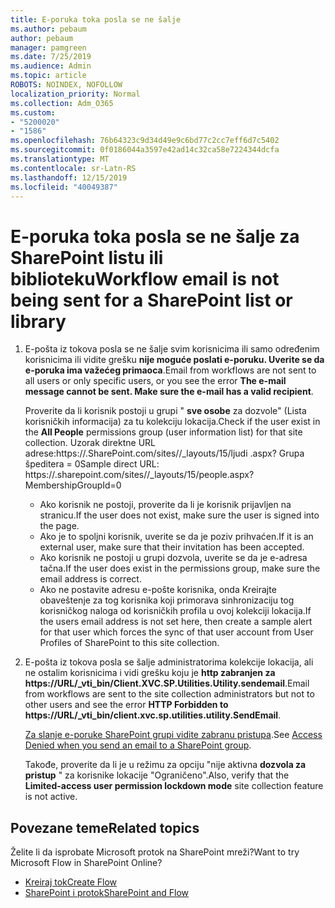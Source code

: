 ```yaml
---
title: E-poruka toka posla se ne šalje
ms.author: pebaum
author: pebaum
manager: pamgreen
ms.date: 7/25/2019
ms.audience: Admin
ms.topic: article
ROBOTS: NOINDEX, NOFOLLOW
localization_priority: Normal
ms.collection: Adm_O365
ms.custom:
- "5200020"
- "1586"
ms.openlocfilehash: 76b64323c9d34d49e9c6bd77c2cc7eff6d7c5402
ms.sourcegitcommit: 0f0186044a3597e42ad14c32ca58e7224344dcfa
ms.translationtype: MT
ms.contentlocale: sr-Latn-RS
ms.lasthandoff: 12/15/2019
ms.locfileid: "40049387"
---
```

# <a name="workflow-email-is-not-being-sent-for-a-sharepoint-list-or-library"></a><span data-ttu-id="1a38e-102">E-poruka toka posla se ne šalje za SharePoint listu ili biblioteku</span><span class="sxs-lookup"><span data-stu-id="1a38e-102">Workflow email is not being sent for a SharePoint list or library</span></span>

1. <span data-ttu-id="1a38e-103">E-pošta iz tokova posla se ne šalje svim korisnicima ili samo određenim korisnicima ili vidite grešku **nije moguće poslati e-poruku. Uverite se da e-poruka ima važećeg primaoca**.</span><span class="sxs-lookup"><span data-stu-id="1a38e-103">Email from workflows are not sent to all users or only specific users, or you see the error **The e-mail message cannot be sent. Make sure the e-mail has a valid recipient**.</span></span>

    <span data-ttu-id="1a38e-104">Proverite da li korisnik postoji u grupi " **sve osobe** za dozvole" (Lista korisničkih informacija) za tu kolekciju lokacija.</span><span class="sxs-lookup"><span data-stu-id="1a38e-104">Check if the user exist in the **All People** permissions group (user information list) for that site collection.</span></span>  <span data-ttu-id="1a38e-105">Uzorak direktne URL adrese:<tenant>https://.<sitename>SharePoint.com/sites//_layouts/15/ljudi .aspx? Grupa špeditera = 0</span><span class="sxs-lookup"><span data-stu-id="1a38e-105">Sample direct URL: https://<tenant>.sharepoint.com/sites/<sitename>/_layouts/15/people.aspx?MembershipGroupId=0</span></span>

    - <span data-ttu-id="1a38e-106">Ako korisnik ne postoji, proverite da li je korisnik prijavljen na stranicu.</span><span class="sxs-lookup"><span data-stu-id="1a38e-106">If the user does not exist, make sure the user is signed into the page.</span></span> 
    - <span data-ttu-id="1a38e-107">Ako je to spoljni korisnik, uverite se da je poziv prihvaćen.</span><span class="sxs-lookup"><span data-stu-id="1a38e-107">If it is an external user, make sure that their invitation has been accepted.</span></span>
    - <span data-ttu-id="1a38e-108">Ako korisnik ne postoji u grupi dozvola, uverite se da je e-adresa tačna.</span><span class="sxs-lookup"><span data-stu-id="1a38e-108">If the user does exist in the permissions group, make sure the email address is correct.</span></span>
    - <span data-ttu-id="1a38e-109">Ako ne postavite adresu e-pošte korisnika, onda Kreirajte obaveštenje za tog korisnika koji primorava sinhronizaciju tog korisničkog naloga od korisničkih profila u ovoj kolekciji lokacija.</span><span class="sxs-lookup"><span data-stu-id="1a38e-109">If the users email address is not set here, then create a sample alert for that user which forces the sync of that user account from User Profiles of SharePoint to this site collection.</span></span>
 
2. <span data-ttu-id="1a38e-110">E-pošta iz tokova posla se šalje administratorima kolekcije lokacija, ali ne ostalim korisnicima i vidi grešku koju je **http zabranjen za <span>https:</span>//URL/_vti_bin/Client.XVC.SP.Utilities.Utility.sendemail**.</span><span class="sxs-lookup"><span data-stu-id="1a38e-110">Email from workflows are sent to the site collection administrators but not to other users and see the error **HTTP Forbidden to <span>https:</span>//URL/_vti_bin/client.xvc.sp.utilities.utility.SendEmail**.</span></span>
 

    <span data-ttu-id="1a38e-111">[Za slanje e-poruke SharePoint grupi vidite zabranu pristupa](https://docs.microsoft.com/sharepoint/support/sharing-and-permissions/access-denied-when-send-an-email-to-groups).</span><span class="sxs-lookup"><span data-stu-id="1a38e-111">See [Access Denied when you send an email to a SharePoint group](https://docs.microsoft.com/sharepoint/support/sharing-and-permissions/access-denied-when-send-an-email-to-groups).</span></span>

    <span data-ttu-id="1a38e-112">Takođe, proverite da li je u režimu za opciju "nije aktivna **dozvola za pristup** " za korisnike lokacije "Ograničeno".</span><span class="sxs-lookup"><span data-stu-id="1a38e-112">Also, verify that the **Limited-access user permission lockdown mode** site collection feature is not active.</span></span>


## <a name="related-topics"></a><span data-ttu-id="1a38e-113">Povezane teme</span><span class="sxs-lookup"><span data-stu-id="1a38e-113">Related topics</span></span>
<span data-ttu-id="1a38e-114">Želite li da isprobate Microsoft protok na SharePoint mreži?</span><span class="sxs-lookup"><span data-stu-id="1a38e-114">Want to try Microsoft Flow in SharePoint Online?</span></span>
- [<span data-ttu-id="1a38e-115">Kreiraj tok</span><span class="sxs-lookup"><span data-stu-id="1a38e-115">Create Flow</span></span>](https://support.office.com/article/Create-a-flow-for-a-list-or-library-in-SharePoint-Online-or-OneDrive-for-Business-a9c3e03b-0654-46af-a254-20252e580d01) 
- [<span data-ttu-id="1a38e-116">SharePoint i protok</span><span class="sxs-lookup"><span data-stu-id="1a38e-116">SharePoint and Flow</span></span>](https://flow.microsoft.com/blog/sharepoint-and-flow/) 


